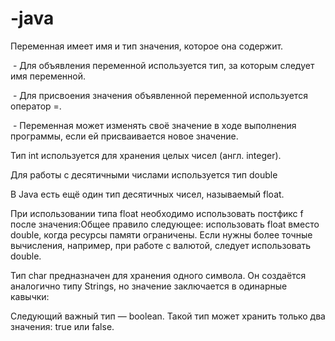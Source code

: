 # -java
Переменная имеет имя и тип значения, которое она содержит.  

 - Для объявления переменной используется тип, за которым следует имя переменной. 
 
 - Для присвоения значения объявленной переменной используется оператор =. 
 
 - Переменная может изменять своё значение в ходе выполнения программы, если ей присваивается новое значение. 

Тип int используется для хранения целых чисел (англ. integer).

Для работы с десятичными числами используется тип double

В Java есть ещё один тип десятичных чисел, называемый float. 
 
При использовании типа float необходимо использовать постфикс f после значения:Общее правило следующее: использовать float вместо double, когда ресурсы памяти ограничены. Если нужны более точные вычисления, например, при работе с валютой, следует использовать double.

Тип char предназначен для хранения одного символа. Он создаётся аналогично типу Strings, но значение заключается в одинарные кавычки: 

Следующий важный тип — boolean. 
Такой тип может хранить только два значения: true или false. 
